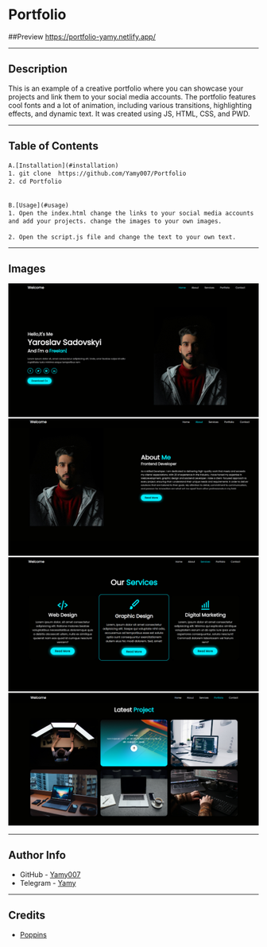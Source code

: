 # Portfolio


##Preview 
https://portfolio-yamy.netlify.app/

---
## Description


This is an example of a creative portfolio where you can showcase your projects and link them to your social media accounts. The portfolio features cool fonts and a lot of animation, including various transitions, highlighting effects, and dynamic text. It was created using JS, HTML, CSS, and PWD. 


---
## Table of Contents

    A.[Installation](#installation)
    1. git clone  https://github.com/Yamy007/Portfolio
    2. cd Portfolio
    

    B.[Usage](#usage)
    1. Open the index.html change the links to your social media accounts and add your projects. change the images to your own images.

    2. Open the script.js file and change the text to your own text.

---

## Images

![Portfolio](preview_1.png)
![Portfolio](preview_2.png)
![Portfolio](preview_3.png)
![Portfolio](preview_4.png)

---


## Author Info

- GitHub - [Yamy007](https://github.com/Yamy007)
- Telegram - [Yamy](https://t.me/yamy19007)

---
## Credits

- [Poppins](https://fonts.google.com/specimen/Poppins)
  


